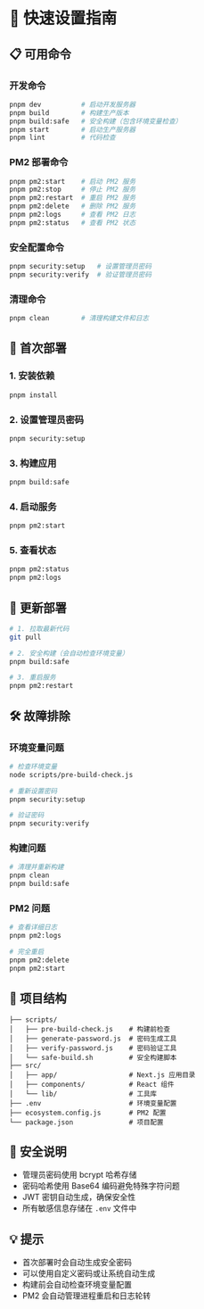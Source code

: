 # 🚀 快速设置指南

## 📋 可用命令

### 开发命令
```bash
pnpm dev          # 启动开发服务器
pnpm build        # 构建生产版本
pnpm build:safe   # 安全构建（包含环境变量检查）
pnpm start        # 启动生产服务器
pnpm lint         # 代码检查
```

### PM2 部署命令
```bash
pnpm pm2:start    # 启动 PM2 服务
pnpm pm2:stop     # 停止 PM2 服务
pnpm pm2:restart  # 重启 PM2 服务
pnpm pm2:delete   # 删除 PM2 服务
pnpm pm2:logs     # 查看 PM2 日志
pnpm pm2:status   # 查看 PM2 状态
```

### 安全配置命令
```bash
pnpm security:setup   # 设置管理员密码
pnpm security:verify  # 验证管理员密码
```

### 清理命令
```bash
pnpm clean        # 清理构建文件和日志
```

## 🔧 首次部署

### 1. 安装依赖
```bash
pnpm install
```

### 2. 设置管理员密码
```bash
pnpm security:setup
```

### 3. 构建应用
```bash
pnpm build:safe
```

### 4. 启动服务
```bash
pnpm pm2:start
```

### 5. 查看状态
```bash
pnpm pm2:status
pnpm pm2:logs
```

## 🔄 更新部署

```bash
# 1. 拉取最新代码
git pull

# 2. 安全构建（会自动检查环境变量）
pnpm build:safe

# 3. 重启服务
pnpm pm2:restart
```

## 🛠️ 故障排除

### 环境变量问题
```bash
# 检查环境变量
node scripts/pre-build-check.js

# 重新设置密码
pnpm security:setup

# 验证密码
pnpm security:verify
```

### 构建问题
```bash
# 清理并重新构建
pnpm clean
pnpm build:safe
```

### PM2 问题
```bash
# 查看详细日志
pnpm pm2:logs

# 完全重启
pnpm pm2:delete
pnpm pm2:start
```

## 📁 项目结构

```
├── scripts/
│   ├── pre-build-check.js    # 构建前检查
│   ├── generate-password.js  # 密码生成工具
│   ├── verify-password.js    # 密码验证工具
│   └── safe-build.sh         # 安全构建脚本
├── src/
│   ├── app/                  # Next.js 应用目录
│   ├── components/           # React 组件
│   └── lib/                  # 工具库
├── .env                      # 环境变量配置
├── ecosystem.config.js       # PM2 配置
└── package.json              # 项目配置
```

## 🔐 安全说明

- 管理员密码使用 bcrypt 哈希存储
- 密码哈希使用 Base64 编码避免特殊字符问题
- JWT 密钥自动生成，确保安全性
- 所有敏感信息存储在 `.env` 文件中

## 💡 提示

- 首次部署时会自动生成安全密码
- 可以使用自定义密码或让系统自动生成
- 构建前会自动检查环境变量配置
- PM2 会自动管理进程重启和日志轮转
